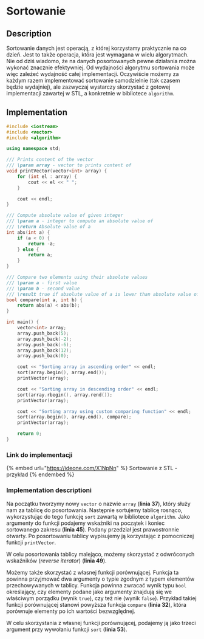 # Sortowanie

## Description

Sortowanie danych jest operacją, z której korzystamy praktycznie na co dzień. Jest to także operacja, która jest wymagana w wielu algorytmach. Nie od dziś wiadomo, że na danych posortowanych pewne działania można wykonać znacznie efektywniej. Od wydajności algorytmu sortowania może więc zależeć wydajność całej implementacji. Oczywiście możemy za każdym razem implementować sortowanie samodzielnie (tak czasem będzie wydajniej), ale zazwyczaj wystarczy skorzystać z gotowej implementacji zawartej w STL, a konkretnie w bibliotece `algorithm`. 

## Implementation

```cpp
#include <iostream>
#include <vector>
#include <algorithm>

using namespace std;

/// Prints content of the vector
/// \param array - vector to prints content of
void printVector(vector<int> array) {
    for (int el : array) {
        cout << el << " ";
    }

    cout << endl;
}

/// Compute absolute value of given integer
/// \param a - integer to compute an absolute value of
/// \return Absolute value of a
int abs(int a) {
    if (a < 0) {
        return -a;
    } else {
        return a;
    }
}

/// Compare two elements using their absolute values
/// \param a - first value
/// \param b - second value
/// \result true if absolute value of a is lower than absolute value of b, false otherwise
bool compare(int a, int b) {
    return abs(a) < abs(b);
}

int main() {
    vector<int> array;
    array.push_back(5);
    array.push_back(-2);
    array.push_back(-6);
    array.push_back(12);
    array.push_back(0);

    cout << "Sorting array in ascending order" << endl;
    sort(array.begin(), array.end());
    printVector(array);

    cout << "Sorting array in descending order" << endl;
    sort(array.rbegin(), array.rend());
    printVector(array);

    cout << "Sorting array using custom comparing function" << endl;
    sort(array.begin(), array.end(), compare);
    printVector(array);

    return 0;
}
```

### Link do implementacji

{% embed url="https://ideone.com/X1NpNn" %}
Sortowanie z STL - przykład
{% endembed %}

### Implementation descriptioni

Na początku tworzymy nowy `vector` o nazwie `array` (**linia 37**), który służy nam za tablicę do posortowania. Następnie sortujemy tablicę rosnąco, wykorzystując do tego funkcję `sort` zawartą w bibliotece `algorithm`. Jako argumenty do funkcji podajemy wskaźniki na początek i koniec sortowanego zakresu (**linia 45**). Podany przedział jest prawostronnie otwarty. Po posortowaniu tablicy wypisujemy ją korzystając z pomocniczej funkcji `printVector`.

W celu posortowania tablicy malejąco, możemy skorzystać z odwróconych wskaźników (_reverse iterator_) (**linia 49**).

Możemy także skorzystać z własnej funkcji porównującej. Funkcja ta powinna przyjmować dwa argumenty o typie zgodnym z typem elementów przechowywanych w tablicy. Funkcja powinna zwracać wynik typu `bool` określający, czy elementy podane jako argumenty znajdują się we właściwym porządku (wynik `true`), czy też nie (wynik `false`). Przykład takiej funkcji porównującej stanowi powyższa funkcja `compare` (**linia 32**), która porównuje elementy po ich wartości bezwzględnej.

W celu skorzystania z własnej funkcji porównującej, podajemy ją jako trzeci argument przy wywołaniu funkcji `sort` (**linia 53**).
